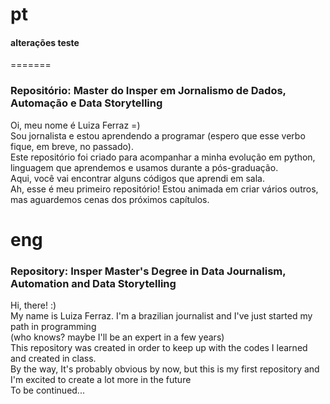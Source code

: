 # pt

#### alterações teste 
=======
### Repositório: Master do Insper em Jornalismo de Dados, Automação e Data Storytelling

Oi, meu nome é Luiza Ferraz =)
<br>Sou jornalista e estou aprendendo a programar (espero que esse verbo fique, em breve, no passado).
<br>Este repositório foi criado para acompanhar a minha evolução em python, linguagem que aprendemos e usamos durante a pós-graduação.
<br>Aqui, você vai encontrar alguns códigos que aprendi em sala.
<br>Ah, esse é meu primeiro repositório! Estou animada em criar vários outros, mas aguardemos cenas dos próximos capítulos.

# eng
### Repository: Insper Master's Degree in Data Journalism, Automation and Data Storytelling

Hi, there! :)
<br>My name is Luiza Ferraz. I'm a brazilian journalist and I've just started my path in programming 
<br>(who knows? maybe I'll be an expert in a few years)
<br>This repository was created in order to keep up with the codes I learned and created in class.
<br>By the way, It's probably obvious by now, but this is my first repository and I'm excited to create a lot more in the future
<br>To be continued...
